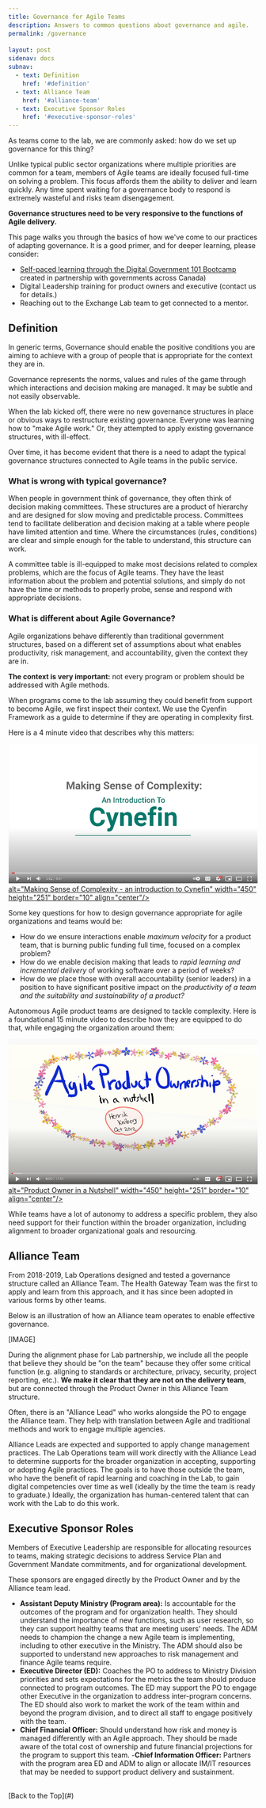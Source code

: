 ```yaml
---
title: Governance for Agile Teams
description: Answers to common questions about governance and agile.
permalink: /governance

layout: post
sidenav: docs
subnav:
  - text: Definition
    href: '#definition'
  - text: Alliance Team
    href: '#alliance-team'
  - text: Executive Sponsor Roles
    href: '#executive-sponsor-roles'
---
```

As teams come to the lab, we are commonly asked: how do we set up governance for this thing?

Unlike typical public sector organizations where multiple priorities are common for a team, members of Agile teams are ideally focused full-time on solving a problem. This focus affords them the ability to deliver and learn quickly. Any time spent waiting for a governance body to respond is extremely wasteful and risks team disengagement.

**Governance structures need to be very responsive to the functions of Agile delivery.**

This page walks you through the basics of how we've come to our practices of adapting governance. It is a good primer, and for deeper learning, please consider:
- <a href= "https://www.csps-efpc.gc.ca/Catalogue/courses-eng.aspx?code=I601" target="_blank">Self-paced learning through the Digital Government 101 Bootcamp</a> created in partnership with governments across Canada)
- Digital Leadership training for product owners and executive (contact us for details.)
- Reaching out to the Exchange Lab team to get connected to a mentor.

## Definition

In generic terms, Governance should enable the positive conditions you are aiming to achieve with a group of people that is appropriate for the context they are in.

Governance  represents the norms, values and rules of the game through which interactions and decision making are managed. It may be subtle and not easily observable.

When the lab kicked off, there were no new governance structures in place or obvious ways to restructure existing governance. Everyone was learning how to "make Agile work." Or, they attempted to apply existing governance structures, with ill-effect.

Over time, it has become evident that there is a need to adapt the typical governance structures connected to Agile teams in the public service.

### What is wrong with typical governance?

When people in government think of governance, they often think of decision making committees. These structures are a product of hierarchy and are designed for slow moving and predictable process. Committees tend to facilitate deliberation and decision making at a table where people have limited attention and time. Where the circumstances (rules, conditions) are clear and simple enough for the table to understand, this structure can work.

A committee table is ill-equipped to make most decisions related to complex problems, which are the focus of Agile teams. They have the least information about the problem and potential solutions, and simply do not have the time or methods to properly probe, sense and respond with appropriate decisions.

### What is different about Agile Governance?

Agile organizations behave differently than traditional government structures, based on a different set of assumptions about what enables productivity, risk management, and accountability, given the context they are in.

**The context is very important:** not every program or problem should be addressed with Agile methods.

When programs come to the lab assuming they could benefit from support to become Agile, we first inspect their context. We use the Cyenfin Framework as a guide to determine if they are operating in complexity first.

Here is a 4 minute video that describes why this matters:

<a href="https://youtu.be/epXqgrm2hs4" target="_blank"><img src="https://github.com/HeatherRemacle/exchangelabops/blob/master/assets/img/video-cynefin.png">
alt="Making Sense of Complexity - an introduction to Cynefin" width="450" height="251" border="10" align="center"/></a>

Some key questions for how to design governance appropriate for agile organizations and teams would be:

- How do we ensure interactions enable *maximum velocity* for a product team, that is burning public funding full time, focused on a complex problem?
- How do we enable decision making that leads to *rapid learning and incremental delivery* of working software over a period of weeks?
- How do we place those with overall accountability (senior leaders) in a position to have significant positive impact on the *productivity of a team and the suitability and sustainability of a product?*

Autonomous Agile product teams are designed to tackle complexity. Here is a foundational 15 minute video to describe how they are equipped to do that, while engaging the organization around them:

<a href="https://youtu.be/502ILHjX9EE" target="_blank"><img src="https://github.com/HeatherRemacle/exchangelabops/blob/master/assets/img/video-PO-in-a-nutshell.png">
alt="Product Owner in a Nutshell" width="450" height="251" border="10" align="center"/></a>

While teams have a lot of autonomy to address a specific problem, they also need support for their function within the broader organization, including alignment to broader organizational goals and resourcing.

## Alliance Team
From 2018-2019, Lab Operations designed and tested a governance structure called an Alliance Team. The Health Gateway Team was the first to apply and learn from this approach, and it has since been adopted in various forms by other teams.

Below is an illustration of how an Alliance team operates to enable effective governance.

[IMAGE]

During the alignment phase for Lab partnership, we include all the people that believe they should be "on the team" because they offer some critical function (e.g. aligning to standards or architecture, privacy, security, project reporting, etc.). **We make it clear that they are not on the delivery team**, but are connected through the Product Owner in this Alliance Team structure.

Often, there is an "Alliance Lead" who works alongside the PO to engage the Alliance team. They help with translation between Agile and traditional methods and work to engage multiple agencies.

Alliance Leads are expected and supported to apply change management practices. The Lab Operations team will work directly with the Alliance Lead to determine supports for the broader organization in accepting, supporting or adopting Agile practices. The goals is to have those outside the team, who have the benefit of rapid learning and coaching in the Lab, to gain digital competencies over time as well (ideally by the time the team is ready to graduate.) Ideally, the organization has human-centered talent that can work with the Lab to do this work.

## Executive Sponsor Roles
Members of Executive Leadership are responsible for allocating resources to teams, making strategic decisions to address Service Plan and Government Mandate commitments, and for organizational development.

These sponsors are engaged directly by the Product Owner and by the Alliance team lead.

- **Assistant Deputy Ministry (Program area):** Is accountable for the outcomes of the program and for organization health. They should understand the importance of new functions, such as user research, so they can support healthy teams that are meeting users' needs. The ADM needs to champion the change a new Agile team is implementing, including to other executive in the Ministry. The ADM should also be supported to understand new approaches to risk management and finance Agile teams require.
- **Executive Director (ED):** Coaches the PO to address to Ministry Division priorities and sets expectations for the metrics the team should produce connected to program outcomes. The ED may support the PO to engage other Executive in the organization to address inter-program concerns. The ED should also work to market the work of the team within and beyond the program division, and to direct all staff to engage positively with the team.
- **Chief Financial Officer:** Should understand how risk and money is managed differently with an Agile approach. They should be made aware of the total cost of ownership and future financial projections for the program to support this team.
-**Chief Information Officer:** Partners with the program area ED and ADM to align or allocate IM/IT resources that may be needed to support product delivery and sustainment.

<br/>
[Back to the Top](#)
